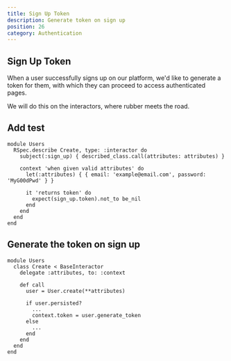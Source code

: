 ```yaml
---
title: Sign Up Token
description: Generate token on sign up
position: 26
category: Authentication
---
```


## Sign Up Token

When a user successfully signs up on our platform, we'd like to generate a token for them, with which they can proceed to access authenticated pages.

We will do this on the interactors, where rubber meets the road.

## Add test

```ruby[spec/interactors/users/create_spec.rb]
module Users
  RSpec.describe Create, type: :interactor do
    subject(:sign_up) { described_class.call(attributes: attributes) }

    context 'when given valid attributes' do
      let(:attributes) { { email: 'example@email.com', password: 'MyG00dPwd' } }

      it 'returns token' do
        expect(sign_up.token).not_to be_nil
      end
    end
  end
end
```

## Generate the token on sign up

```ruby[app/interactors/users/create.rb]
module Users
  class Create < BaseInteractor
    delegate :attributes, to: :context

    def call
      user = User.create(**attributes)

      if user.persisted?
        ...
        context.token = user.generate_token
      else
        ...
      end
    end
  end
end
```
